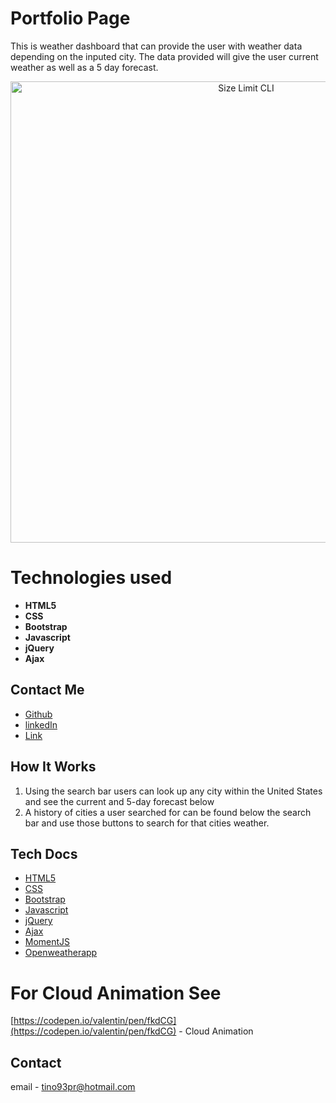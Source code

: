 # Portfolio Page

This is weather dashboard that can provide the user with weather data depending on the inputed city. The data provided will give the user current weather as well as a 5 day forecast.

<p align="center">
  <img src="Assets/Images/weathPreview?raw=true" alt="Size Limit CLI" width="738">
</p>

# Technologies used

* **HTML5** 
* **CSS**
* **Bootstrap** 
* **Javascript** 
* **jQuery** 
* **Ajax** 

## Contact Me

* [Github](https://github.com/cmarcano7)
* [linkedIn](https://www.linkedin.com/in/cmarcano7/)
* [Link](https://cmarcano7.github.io/Homework/Week6Homework/)


## How It Works

1. Using the search bar users can look up any city within the United States and see the current and 5-day forecast below
2. A history of cities a user searched for can be found below the search bar and use those buttons to search for that cities weather.

## Tech Docs

* [HTML5](https://developer.mozilla.org/en-US/docs/Web/Guide/HTML/HTML5)
* [CSS](https://developer.mozilla.org/en-US/docs/Web/CSS)
* [Bootstrap](https://getbootstrap.com/docs/4.1/getting-started/introduction/)
* [Javascript](https://developer.mozilla.org/en-US/docs/Web/JavaScript)
* [jQuery](https://api.jquery.com/)
* [Ajax](https://api.jquery.com/category/ajax/)
* [MomentJS](https://momentjs.com/docs/)
* [Openweatherapp](https://openweathermap.org/api)


# For Cloud Animation See

[https://codepen.io/valentin/pen/fkdCG](https://codepen.io/valentin/pen/fkdCG) - Cloud Animation <br>

<!-- CONTACT -->
## Contact

email - tino93pr@hotmail.com

